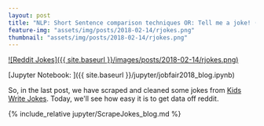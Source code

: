 ```yaml
---
layout: post
title: "NLP: Short Sentence comparison techniques OR: Tell me a joke! (Part 2: prawing reddit/r/jokes)"
feature-img: "assets/img/posts/2018-02-14/rjokes.png"
thumbnail: "assets/img/posts/2018-02-14/rjokes.png"
---
```


[![Reddit Jokes]({{ site.baseurl }}/images/posts/2018-02-14/rjokes.png)]({{page.url}})

[Jupyter Notebook: ]({{ site.baseurl }}/jupyter/jobfair2018_blog.ipynb)


So, in the last post, we have scraped and cleaned some jokes from [Kids Write Jokes](https://twitter.com/KidsWriteJokes). Today, we'll see how easy it is to get data off reddit.

{% include_relative jupyter/ScrapeJokes_blog.md %}
